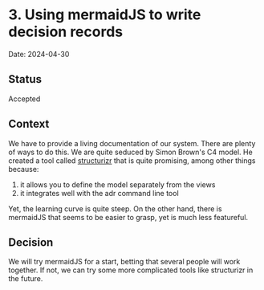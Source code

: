 # 3. Using mermaidJS to write decision records

Date: 2024-04-30

## Status

Accepted

## Context

We have to provide a living documentation of our system. There are plenty of
ways to do this. We are quite seduced by Simon Brown's C4 model. He created a
tool called [structurizr](https://docs.structurizr.com/) that is quite promising, among other things because:
1. it allows you to define the model separately from the views
2. it integrates well with the adr command line tool


Yet, the learning curve is quite steep. On the other hand, there is mermaidJS
that seems to be easier to grasp, yet is much less featureful.

## Decision

We will try mermaidJS for a start, betting that several people will work
together. If not, we can try some more complicated tools like structurizr in the
future.
